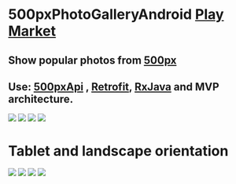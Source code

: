 # 500pxPhotoGalleryAndroid [Play Market]
## Show popular photos from [500px]
## Use: [500pxApi] , [Retrofit], [RxJava] and MVP architecture. 

<img src="/app/src/main/assets/1.png">
<img src="/app/src/main/assets/2.png">
<img src="/app/src/main/assets/3.png">
<img src="/app/src/main/assets/4.png">

# Tablet and landscape orientation

<img src="/app/src/main/assets/5.png">
<img src="/app/src/main/assets/6.png">
<img src="/app/src/main/assets/7.png">
<img src="/app/src/main/assets/8.png">


[500px]: https://500px.com/?lang=ru
[500pxApi]: https://github.com/500px/api-documentation
[Retrofit]: http://square.github.io/retrofit/
[RxJava]: https://github.com/ReactiveX/RxJava
[Play Market]: https://play.google.com/store/apps/details?id=com.cooksdev.photogallery
